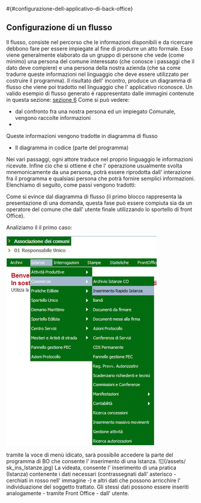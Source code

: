 #{#configurazione-dell-applicativo-di-back-office} 
## Configurazione di un flusso 

Il flusso, consiste nel percorso che le informazioni disponibili e da ricercare debbono fare per essere impiegate al fine di produrre un atto formale. Esso viene generalmente elaborato da un gruppo di persone che vede (come minimo) una persona del comune interessato (che conosce i passaggi che il dato deve compiere) e una persona della nostra azienda (che sa come tradurre queste informazioni nel linguaggio che deve essere utilizzato per costruire il programma). Il risultato dell' incontro, produce un diagramma di flusso che viene poi tradotto nel linguaggio che l' applicativo riconosce.
Un valido esempio di flusso generato é rappresentato dalle immagini contenute in questa sezione: [sezione 6](../utilizzo_dellapplicativo_di_back_office/gestione_di_una_pratica.md)
Come si può vedere:
* dal confronto fra una nostra persona ed un impiegato Comunale, vengono raccolte informazioni 
* 
Queste informazioni vengono tradotte in diagramma di flusso
* Il diagramma in codice (parte del programma)

Nei vari passaggi, ogni attore traduce nel proprio linguaggio le informazioni ricevute. Infine cio che si ottiene é che l' operazione usualmente svolta mnemonicamente da una persona, potrà essere riprodotta dall' interazione fra il programma e qualsiasi persona che potrà fornire semplici informazioni.
Elenchiamo di seguito, come passi vengono tradotti:

Come si evince dal diagramma di flusso (il primo blocco rappresenta la presentazione di una domanda, questa fase può essere compiuta sia da un operatore del comune che dall' utente finale utilizzando lo sportello di front Office).

Analiziamo il il primo caso:

![](/assets/mn_ins_istanza.jpg)

tramite la voce di menù idicato, sarà possibile accedere la parte del programma di BO che consente l' inserimento di una Istanza.
![](/assets/ sk_ins_Istanze.jpg)
La videata, consente l' inserimento di una pratica (Istanza) contenente i dati necessari (contrassegnati dall' asterisco - cerchiati in rosso nell' immagine -) e altri dati che possono arricchire l' individuazione del soggetto trattato.
Gli stessi dati possono essere inseriti analogamente - tramite Front Office - dall' utente.

